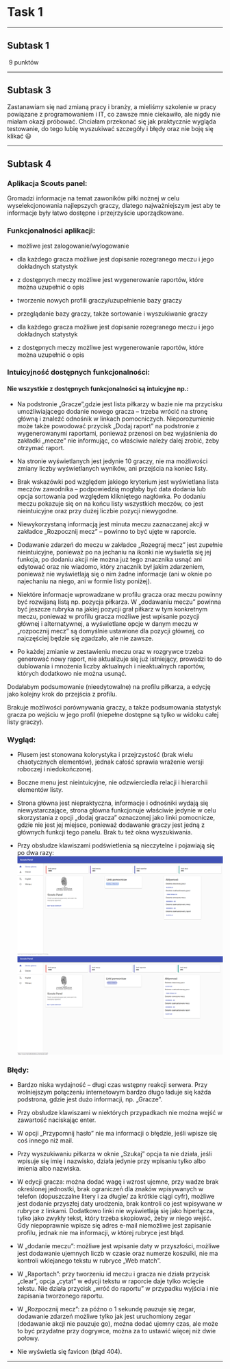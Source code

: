 Task 1
======
* * *

Subtask 1
---------

 9 punktów

* * *

Subtask 3
---------

Zastanawiam się nad zmianą pracy i branży, a mieliśmy szkolenie w pracy powiązane z programowaniem i IT, co zawsze mnie ciekawiło, ale nigdy nie miałam okazji próbować. Chciałam przekonać się jak praktycznie wygląda testowanie, do tego lubię wyszukiwać szczegóły i błędy oraz nie boję się klikać :smiley:

* * *

Subtask 4
---------

### Aplikacja Scouts panel:

Gromadzi informacje na temat zawoników piłki nożnej w celu wyselekcjonowania najlepszych graczy, dlatego najważniejszym jest aby te informacje były łatwo dostępne i przejrzyście uporządkowane.

### Funkcjonalności aplikacji:

*   możliwe jest zalogowanie/wylogowanie

*   dla każdego gracza możliwe jest dopisanie rozegranego meczu i jego dokładnych statystyk

*   z dostępnych meczy możliwe jest wygenerowanie raportów, które można uzupełnić o opis

*   tworzenie nowych profili graczy/uzupełnienie bazy graczy
*   przeglądanie bazy graczy, także sortowanie i wyszukiwanie graczy
    
*   dla każdego gracza możliwe jest dopisanie rozegranego meczu i jego dokładnych statystyk
    
*   z dostępnych meczy możliwe jest wygenerowanie raportów, które można uzupełnić o opis
    

### Intuicyjność dostępnych funkcjonalności:

#### Nie wszystkie z dostępnych funkcjonalności są intuicyjne np.:

*   Na podstronie „Gracze”,gdzie jest lista piłkarzy w bazie nie ma przycisku umożliwiającego dodanie nowego gracza – trzeba wrócić na stronę główną i znaleźć odnośnik w linkach pomocniczych. Nieporozumienie może także powodować przycisk „Dodaj raport” na podstronie z wygenerowanymi raportami, ponieważ przenosi on bez wyjaśnienia do zakładki „mecze” nie informując, co właściwie należy dalej zrobić, żeby otrzymać raport.
    
*   Na stronie wyświetlanych jest jedynie 10 graczy, nie ma możliwości zmiany liczby wyświetlanych wyników, ani przejścia na koniec listy.
    
*   Brak wskazówki pod względem jakiego kryterium jest wyświetlana lista meczów zawodnika – podpowiedzią mogłaby być data dodania lub opcja sortowania pod względem klikniętego nagłówka. Po dodaniu meczu pokazuje się on na końcu listy wszystkich meczów, co jest nieintuicyjne oraz przy dużej liczbie pozycji niewygodne.
    
*   Niewykorzystaną informacją jest minuta meczu zaznaczanej akcji w zakładce „Rozpocznij mecz” – powinno to być ujęte w raporcie.
    
*   Dodawanie zdarzeń do meczu w zakładce „Rozegraj mecz” jest zupełnie nieintuicyjne, ponieważ po na jechaniu na ikonki nie wyświetla się jej funkcja, po dodaniu akcji nie można już tego znacznika usnąć ani edytować oraz nie wiadomo, który znacznik był jakim zdarzeniem, ponieważ nie wyświetlają się o nim żadne informacje (ani w oknie po najechaniu na niego, ani w formie listy poniżej).
    
*   Niektóre informacje wprowadzane w profilu gracza oraz meczu powinny być rozwijaną listą np. pozycja piłkarza. W „dodawaniu meczu” powinna być jeszcze rubryka na jakiej pozycji grał piłkarz w tym konkretnym meczu, ponieważ w profilu gracza możliwe jest wpisanie pozycji głównej i alternatywnej, a wyświetlane opcje w danym meczu w „rozpocznij mecz” są domyślnie ustawione dla pozycji głównej, co najczęściej będzie się zgadzało, ale nie zawsze.
    
*   Po każdej zmianie w zestawieniu meczu oraz w rozgrywce trzeba generować nowy raport, nie aktualizuje się już istniejący, prowadzi to do dublowania i mnożenia liczby aktualnych i nieaktualnych raportów, których dodatkowo nie można usunąć.
    

Dodałabym podsumowanie (nieedytowalne) na profilu piłkarza, a edycję jako kolejny krok do przejścia z profilu.

Brakuje możliwości porównywania graczy, a także podsumowania statystyk gracza po wejściu w jego profil (niepełne dostępne są tylko w widoku całej listy graczy).

### Wygląd:

*   Plusem jest stonowana kolorystyka i przejrzystość (brak wielu chaotycznych elementów), jednak całość sprawia wrażenie wersji roboczej i niedokończonej.
    
*   Boczne menu jest nieintuicyjne, nie odzwierciedla relacji i hierarchii elementów listy.
    
*   Strona główna jest niepraktyczna, informacje i odnośniki wydają się niewystarczające, strona główna funkcjonuje właściwie jedynie w celu skorzystania z opcji „dodaj gracza” oznaczonej jako linki pomocnicze, gdzie nie jest jej miejsce, ponieważ dodawanie graczy jest jedną z głównych funkcji tego panelu. Brak tu też okna wyszukiwania.
    
*   Przy obsłudze klawiszami podświetlenia są nieczytelne i pojawiają się po dwa razy: 
![GitHub tag](https://github.com/agatagnoinska/challenge_portfolio_Agata_Gnoinska/blob/main/screen1.png)
![GitHub tag](https://github.com/agatagnoinska/challenge_portfolio_Agata_Gnoinska/blob/main/screen2.png)

### Błędy:

*   Bardzo niska wydajność – długi czas wstępny reakcji serwera. Przy wolniejszym połączeniu internetowym bardzo długo ładuje się każda podstrona, gdzie jest dużo informacji, np. „Gracze”.
*   Przy obsłudze klawiszami w niektórych przypadkach nie można wejść w zawartość naciskając enter.
    
*   W opcji „Przypomnij hasło” nie ma informacji o błędzie, jeśli wpisze się coś innego niż mail.
    
*   Przy wyszukiwaniu piłkarza w oknie „Szukaj” opcja ta nie działa, jeśli wpisuje się imię i nazwisko, działa jedynie przy wpisaniu tylko albo imienia albo nazwiska.
    
*   W edycji gracza: można dodać wagę i wzrost ujemne, przy wadze brak określonej jednostki, brak ograniczeń dla znaków wpisywanych w telefon (dopuszczalne litery i za długie/ za krótkie ciągi cyfr), możliwe jest dodanie przyszłej daty urodzenia, brak kontroli co jest wpisywane w rubryce z linkami. Dodatkowo linki nie wyświetlają się jako hiperłącza, tylko jako zwykły tekst, który trzeba skopiować, żeby w niego wejść. Gdy niepoprawnie wpisze się adres e-mail niemożliwe jest zapisanie profilu, jednak nie ma informacji, w której rubryce jest błąd.
    
*   W „dodanie meczu”: możliwe jest wpisanie daty w przyszłości, możliwe jest dodawanie ujemnych liczb w czasie oraz numerze koszulki, nie ma kontroli wklejanego tekstu w rubryce „Web match”.
    
*   W „Raportach”: przy tworzeniu id meczu i gracza nie działa przycisk „clear”, opcja „cytat” w edycji tekstu w raporcie daje tylko wcięcie tekstu. Nie działa przycisk „wróć do raportu” w przypadku wyjścia i nie zapisania tworzonego raportu.
    
*   W „Rozpocznij mecz”: za późno o 1 sekundę pauzuje się zegar, dodawanie zdarzeń możliwe tylko jak jest uruchomiony zegar (dodawanie akcji nie pauzuje go), można dodać ujemny czas, ale może to być przydatne przy dogrywce, można za to ustawić więcej niż dwie połowy.
    
*   Nie wyświetla się favicon (błąd 404).
* * *
